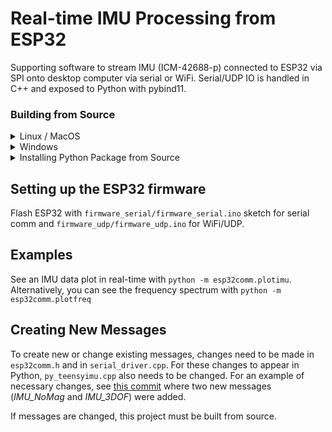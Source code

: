 Real-time IMU Processing from ESP32
===================================

Supporting software to stream IMU (ICM-42688-p) connected to ESP32 via SPI onto desktop computer via serial or WiFi. Serial/UDP IO is handled in C++ and exposed to Python with pybind11.

### Building from Source

<details>
  <summary>Linux / MacOS</summary>

After cloning this project onto your computer:

1. Build C++ driver with Python bindings (requires Boost):
  
  ```bash
  mkdir build
  cd build
  cmake ..
  make
  ```
  
Once the package builds successfully, you can install the `esp32comm` Python package as described below.

</details>

<details>
  <summary>Windows</summary>

Compilation of this package has been tested on a Windows 10 machine. The environment was setup as follows. Explicit versions used are listed, but these steps are expected to work with reasonably recent versions of these tools.

1. Install [git bash](https://git-scm.com/downloads) (*2.30.1*)
2. Install [CMake](https://cmake.org/download/) (*3.19.5*)
3. Install [Python](https://www.python.org/) (*3.9.1*)
4. Install [Visual Studio Community](https://visualstudio.microsoft.com/vs/community/) or Professional (*Pro 2019, v16.8.5* with *MSVC 14.28.29333*)
5. Install [Boost](https://sourceforge.net/projects/boost/files/boost-binaries) (*1.75.0*, [`boost_1_75_0-msvc-14.2-64.exe`](https://sourceforge.net/projects/boost/files/boost-binaries/1.75.0/))

Once the development environment is setup, use `git bash` (or `cmd`) to run the following commands

```bash
$ git clone https://github.com/plusk01/esp32comm # clone this repo in your preferred directory
$ cd esp32comm
$ mkdir build
$ cd build
$ cmake -DBUILD_SHARED_LIBS=OFF ..
$ cmake --build . --target ALL_BUILD --config Release # or open in VS: start esp32comm.sln
$ cmake --build . --target pypkg --config Release # to tar python pkg
```

Once the package builds successfully, you can install the `esp32comm` Python package as described below.

</details>

<details>
  <summary>Installing Python Package from Source</summary>

Install the built-from-source Python package with `pip`:

```bash
cd build
make pip-install
```

</details>

## Setting up the ESP32 firmware

Flash ESP32 with `firmware_serial/firmware_serial.ino` sketch for serial comm and `firmware_udp/firmware_udp.ino` for WiFi/UDP.

## Examples

See an IMU data plot in real-time with `python -m esp32comm.plotimu`. Alternatively, you can see the frequency spectrum with `python -m esp32comm.plotfreq`

## Creating New Messages

To create new or change existing messages, changes need to be made in `esp32comm.h` and in `serial_driver.cpp`. For these changes to appear in Python, `py_teensyimu.cpp` also needs to be changed. For an example of necessary changes, see [this commit](https://github.com/plusk01/teensyimu/commit/2f2101865d4a2deb641b958747ef80e209a2884f) where two new messages (*IMU_NoMag* and *IMU_3DOF*) were added.

If messages are changed, this project must be built from source.

